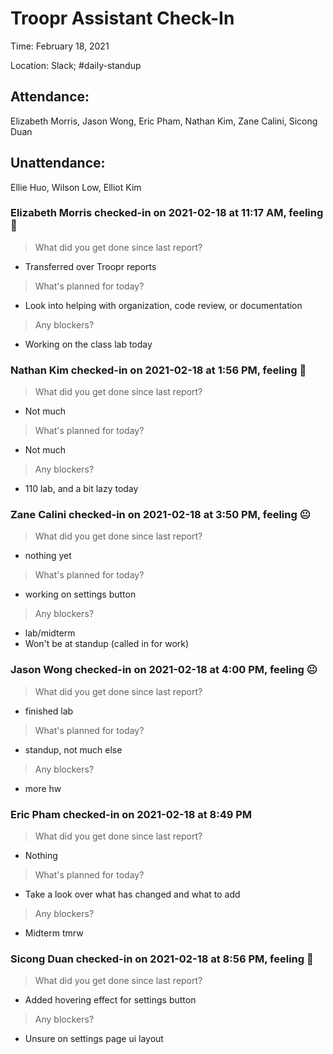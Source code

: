 # Troopr Assistant Check-In
Time: February 18, 2021

Location: Slack; #daily-standup

## Attendance:

Elizabeth Morris, Jason Wong, Eric Pham, Nathan Kim, Zane Calini, Sicong Duan

## Unattendance:
Ellie Huo, Wilson Low, Elliot Kim

### Elizabeth Morris checked-in on  2021-02-18 at 11:17 AM, feeling :slightly_smiling_face:
> What did you get done since last report?
- Transferred over Troopr reports
> What's planned for today?
- Look into helping with organization, code review, or documentation
> Any blockers?
- Working on the class lab today

### Nathan Kim checked-in on  2021-02-18 at 1:56 PM, feeling :slightly_smiling_face:
> What did you get done since last report?
- Not much
> What's planned for today?
- Not much
> Any blockers?
- 110 lab, and a bit lazy today

### Zane Calini checked-in on  2021-02-18 at 3:50 PM, feeling :neutral_face:
> What did you get done since last report?
- nothing yet
> What's planned for today?
- working on settings button
> Any blockers?
- lab/midterm
- Won't be at standup (called in for work)

### Jason Wong checked-in on  2021-02-18 at 4:00 PM, feeling :neutral_face:
> What did you get done since last report?
- finished lab
> What's planned for today?
- standup, not much else
> Any blockers?
- more hw

### Eric Pham checked-in on  2021-02-18 at 8:49 PM
> What did you get done since last report?
- Nothing
> What's planned for today?
- Take a look over what has changed and what to add
> Any blockers?
- Midterm tmrw

### Sicong Duan checked-in on  2021-02-18 at 8:56 PM, feeling :slightly_smiling_face:
> What did you get done since last report?
- Added hovering effect for settings button
> Any blockers?
- Unsure on settings page ui layout
